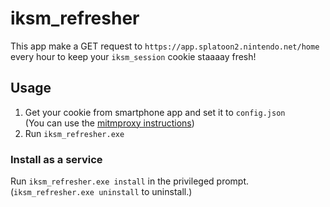 # iksm_refresher
This app make a GET request to `https://app.splatoon2.nintendo.net/home` every hour to keep your `iksm_session` cookie staaaay fresh!

## Usage
1. Get your cookie from smartphone app and set it to `config.json`  
   (You can use the [mitmproxy instructions](https://github.com/frozenpandaman/splatnet2statink/wiki/mitmproxy-instructions))
1. Run ```iksm_refresher.exe```

### Install as a service
Run ```iksm_refresher.exe install``` in the privileged prompt.  
(```iksm_refresher.exe uninstall``` to uninstall.)
